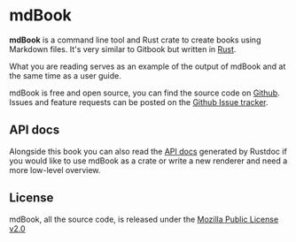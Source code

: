# mdBook

**mdBook** is a command line tool and Rust crate to create books using Markdown files. It's very similar to Gitbook but written in [Rust](http://www.rust-lang.org).

What you are reading serves as an example of the output of mdBook and at the same time as a user guide.

mdBook is free and open source, you can find the source code on [Github](https://github.com/azerupi/mdBook). Issues and feature requests can be posted on the [Github Issue tracker](https://github.com/azerupi/mdBook/issues).

## API docs

Alongside this book you can also read the [API docs](mdbook/index.html) generated by Rustdoc if you would like
to use mdBook as a crate or write a new renderer and need a more low-level overview.

## License

mdBook, all the source code, is released under the [Mozilla Public License v2.0](https://www.mozilla.org/MPL/2.0/)
